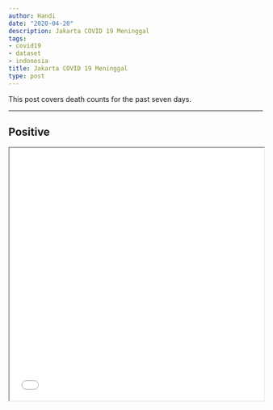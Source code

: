 ```yaml
---
author: Handi
date: "2020-04-20"
description: Jakarta COVID 19 Meninggal
tags:
- covid19
- dataset
- indonesia
title: Jakarta COVID 19 Meninggal
type: post
---
```


This post covers death counts for the past seven days.
<!--more-->
---

## Positive
<iframe seamless src="/leafmap/leafMapMENINGGAL.html" width="100%" height="500"></iframe>
